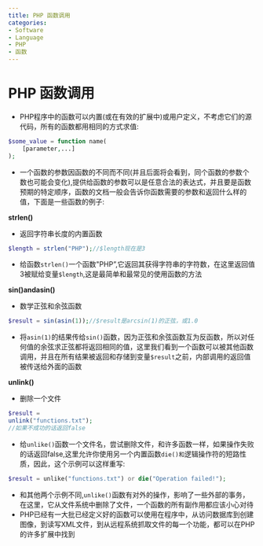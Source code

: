 ```yaml
---
title: PHP 函数调用
categories:
- Software
- Language
- PHP
- 函数
---
```

# PHP 函数调用

- PHP程序中的函数可以内置(或在有效的扩展中)或用户定义，不考虑它们的源代码，所有的函数都用相同的方式求值:

```php
$some_value = function name(
    [parameter,...]
);
```

- 一个函数的参数因函数的不同而不同(并且后面将会看到，同个函数的参数个数也可能会变化),提供给函数的参数可以是任意合法的表达式，并且要是函数预期的特定顺序，函数的文档一般会告诉你函数需要的参数和返回什么样的值，下面是一些函数的例子:

**strlen()**

- 返回字符串长度的内置函数

```    php
$length = strlen("PHP");//$length现在是3
```

- 给函数`strlen()`一个函数"PHP”,它返回其获得字符串的字符数，在这里返回值3被赋给变量`$length`,这是最简单和最常见的使用函数的方法

**sin()andasin()**

- 数学正弦和余弦函数

```php
$result = sin(asin(1));//$result是arcsin(1)的正弦，或1.0
```

- 将`asin(1)`的结果传给`sin()`函数，因为正弦和余弦函数互为反函数，所以对任何值的余弦求正弦都将返回相同的值，这里我们看到一个函数可以被其他函数调用，并且在所有结果被返回和存储到变量`$result`之前，内部调用的返回值被传送给外面的函数

**unlink()**

- 删除一个文件

```php
$result =
unlink("functions.txt");
//如果不成功的话返回false
```

- 给`unlike()`函数一个文件名，尝试删除文件，和许多函数一样，如果操作失败的话返回false,这里允许你使用另一个内置函数`die()和`逻辑操作符的短路性质，因此，这个示例可以这样重写:

```php
$result = unlike("functions.txt") or die("Operation failed!");
```

- 和其他两个示例不同,`unlike()`函数有对外的操作，影响了一些外部的事务，在这里，它从文件系统中删除了文件，一个函数的所有副作用都应该小心对待
- PHP已经有一大批已经定义好的函数可以使用在程序中，从访问数据库到创建图像，到读写XML文件，到从远程系统抓取文件的每一个功能，都可以在PHP的许多扩展中找到


